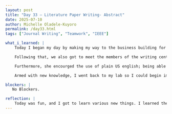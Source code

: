 ```yaml
---
layout: post
title: "Day 33 – Literature Paper Writing- Abstract"
date: 2025-07-10
author: Michelle Oladele-Kuyoro
permalink: /day33.html
tags: ["Journal Writing", "Teamwork", "IEEE"]

what_i_learned: |
    Today I began my day by making my way to the business building for the enrichment block. We'll be having Dr Anita Pandey from the writing center coming to speak on technical writing. Dr. Pandey's session was very informative as i learnt new things about her, and about how to write. It was very interesting and captivating. Dr. Pandey broke down the structure of how to write an abstract. She also went into detail about how the introduction of a research paper should be written; with a catchy sentence starter, like a statistic or some form of imagery. Something that would draw the audience in, be it a college student or a professional.

    Following that, we also got to meet the members of the writing center, they introduced themselves and told us where to find them. Dr. Pandey also gave us some tips and tricks that would aid us in writiing our paper, such as using a passive voice in order to maintain credibility. There were many things I was able to take away from this section, and I found it interesting that the use of passive voice is encouraged in journal wriitng. I believe that it might be something that I struggle with, since it is often advised when writing essays that we write in a passive voice. I am finally starting to see the difference in writing essays vs a journal article. I would say that it has been very eye opening this far.

    Furthermore, she encourged the use of plain US english; being able to break down long and complex sentences into simple ones so we can keep our audiences engaged. For this section, we were tasked to work on a catchy title for our paper. I got to hear some very captivating titles from my cohort, titles that if I cam across, I would be eager to read them. My group and I are still struggling a bit on what we should have for our titlle, but I believe that we would be able to  come to an agreement befor next week.

    Armed with new knowledge, I went back to my lab so I could begin implementing the ideas Dr. Pandey provided us with. I was able to create an outline as suggested by many of the individuals from the writing center  and i was able to make signficant progress on the lit review Ignatius and I are working on.

blockers: |
   No Blockers. 

reflection: |
    Today was fun, and I got to learn various new things. I learned the importance of having an outline when you are trying to wrtite as it will save you a lot of time and can even help when one is experiencing writers block. In addition, I also learned that Dr. Pandey could say thank you in 200 different languages. She also taught us how to say them in Hausa, Urdu, and Efik, alongside the guests and one of the ug in the cohort. With this new findings I was able to learn about today, I hope that my group and I can implement them into our paper for the end of summer symposium. Three weeks away. I look forward to what ever else Dr. Pandey will speak on next thursday.
---
```

